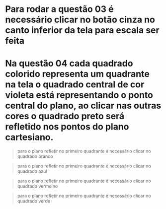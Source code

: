 # Para rodar a questão 03 é necessário clicar no botão cinza no canto inferior da tela para escala ser feita

# Na questão 04 cada quadrado colorido representa um quadrante na tela o quadrado central de cor violeta está representando o ponto central do plano, ao clicar nas outras cores o quadrado preto será refletido nos pontos do plano cartesiano.

> para o plano refletir no primeiro quadrante é necessário clicar no quadrado
> branco

> para o plano refletir no primeiro quadrante é necessário clicar no quadrado
> azul

> para o plano refletir no primeiro quadrante é necessário clicar no quadrado
> vermelho

> para o plano refletir no primeiro quadrante é necessário clicar no quadrado
> verde
